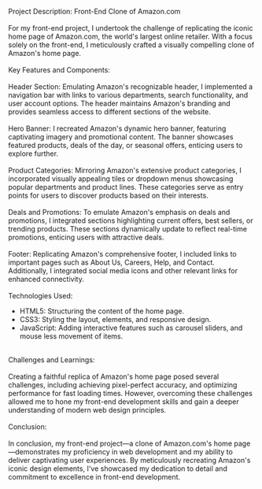 <!-- Things related to my project -->
Project Description: Front-End Clone of Amazon.com
<br> <br>
For my front-end project, I undertook the challenge of replicating the iconic home page of Amazon.com, the world's largest online retailer. With a focus solely on the front-end, I meticulously crafted a visually compelling clone of Amazon's home page.
<br> <br>
Key Features and Components:
<br> <br>
Header Section: Emulating Amazon's recognizable header, I implemented a navigation bar with links to various departments, search functionality, and user account options. The header maintains Amazon's branding and provides seamless access to different sections of the website.
<br> <br>
Hero Banner: I recreated Amazon's dynamic hero banner, featuring captivating imagery and promotional content. The banner showcases featured products, deals of the day, or seasonal offers, enticing users to explore further.
<br> <br>
Product Categories: Mirroring Amazon's extensive product categories, I incorporated visually appealing tiles or dropdown menus showcasing popular departments and product lines. These categories serve as entry points for users to discover products based on their interests.
<br> <br>
Deals and Promotions: To emulate Amazon's emphasis on deals and promotions, I integrated sections highlighting current offers, best sellers, or trending products. These sections dynamically update to reflect real-time promotions, enticing users with attractive deals.
<br> <br>
Footer: Replicating Amazon's comprehensive footer, I included links to important pages such as About Us, Careers, Help, and Contact. Additionally, I integrated social media icons and other relevant links for enhanced connectivity.
<br> <br>
Technologies Used:
<br>
- HTML5: Structuring the content of the home page.
- CSS3: Styling the layout, elements, and responsive design.
- JavaScript: Adding interactive features such as carousel sliders, and mouse less movement of items.

<br>
Challenges and Learnings:
<br> <br>
Creating a faithful replica of Amazon's home page posed several challenges, including achieving pixel-perfect accuracy, and optimizing performance for fast loading times. However, overcoming these challenges allowed me to hone my front-end development skills and gain a deeper understanding of modern web design principles.
<br> <br>
Conclusion:
<br> <br>
In conclusion, my front-end project—a clone of Amazon.com's home page—demonstrates my proficiency in web development and my ability to deliver captivating user experiences. By meticulously recreating Amazon's iconic design elements, I've showcased my dedication to detail and commitment to excellence in front-end development.
